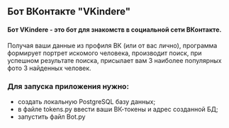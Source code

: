 ## Бот ВКонтакте "VKindere"

#### Бот VKindere - это бот для знакомств в социальной сети ВКонтакте.
Получая ваши данные из профиля ВК (или от вас лично), программа формирует портрет искомого человека, производит поиск, при успешном
результате поиска, присылает вам 3 наиболее популярных фото 3 найденных человек.

### Для запуска приложения нужно:
- создать локальную PostgreSQL базу данных;
- в файле tokens.py ввести ваши ВК-токены и адрес созданной БД;
- запустить файл Bot.py

